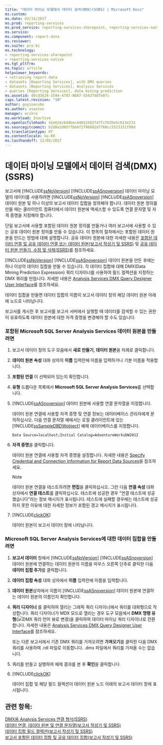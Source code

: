 ```yaml
---
title: "데이터 마이닝 모델에서 데이터 검색(DMX)(SSRS) | Microsoft Docs"
ms.custom: 
ms.date: 03/14/2017
ms.prod: reporting-services
ms.prod_service: reporting-services-sharepoint, reporting-services-native
ms.service: 
ms.component: report-data
ms.reviewer: 
ms.suite: pro-bi
ms.technology:
- reporting-services-sharepoint
- reporting-services-native
ms.tgt_pltfrm: 
ms.topic: article
helpviewer_keywords:
- retrieving report data
- datasets [Reporting Services], with DMX queries
- datasets [Reporting Services], Analysis Services
- queries [Reporting Services], data mining prediction
ms.assetid: d9cd3624-1594-4707-8887-55437dd7e07c
caps.latest.revision: "19"
author: guyinacube
ms.author: asaxton
manager: erikre
ms.workload: Inactive
ms.openlocfilehash: 41e62ecb44bec44652262f47fc7635e5c613e233
ms.sourcegitcommit: b2d8a2d95ffbb6f2f98692d7760cc5523151f99d
ms.translationtype: HT
ms.contentlocale: ko-KR
ms.lasthandoff: 12/05/2017
---
```

# <a name="retrieve-data-from-a-data-mining-model-dmx-ssrs"></a>데이터 마이닝 모델에서 데이터 검색(DMX)(SSRS)
  보고서에 [!INCLUDE[ssNoVersion](../../includes/ssnoversion-md.md)] [!INCLUDE[ssASnoversion](../../includes/ssasnoversion-md.md)] 데이터 마이닝 모델의 데이터를 사용하려면 [!INCLUDE[ssNoVersion](../../includes/ssnoversion-md.md)] [!INCLUDE[ssASnoversion](../../includes/ssasnoversion-md.md)] 데이터 원본 및 하나 이상의 보고서 데이터 집합을 정의해야 합니다. 데이터 원본 정의를 만들 때는 클라이언트 컴퓨터에서 데이터 원본에 액세스할 수 있도록 연결 문자열 및 자격 증명을 지정해야 합니다.  
  
 단일 보고서에 사용할 포함된 데이터 원본 정의를 만들거나 여러 보고서에 사용할 수 있는 공유 데이터 원본 정의를 만들 수 있습니다. 이 항목의 절차에서는 포함된 데이터 원본을 만드는 방법에 대해 설명합니다. 공유 데이터 원본에 대한 자세한 내용은 [포함된 데이터 연결 및 공유 데이터 연결 또는 데이터 원본&#40;보고서 작성기 및 SSRS&#41;](http://msdn.microsoft.com/library/f417782c-b85a-4c4d-8a40-839176daba56) 및 [공유 데이터 원본 만들기, 수정 및 삭제&#40;SSRS&#41;](../../reporting-services/report-data/create-modify-and-delete-shared-data-sources-ssrs.md)를 참조하세요.  
  
 [!INCLUDE[ssNoVersion](../../includes/ssnoversion-md.md)] [!INCLUDE[ssASnoversion](../../includes/ssasnoversion-md.md)] 데이터 원본을 만든 후에는 하나 이상의 데이터 집합을 만들 수 있습니다. 각 데이터 집합에 대해 DMX(Data Mining Prediction Expression) 쿼리 디자이너를 사용하여 필드 컬렉션을 지정하는 DMX 쿼리를 만듭니다. 자세한 내용은 [Analysis Services DMX Query Designer User Interface](../../reporting-services/report-data/analysis-services-dmx-query-designer-user-interface.md)를 참조하세요.  
  
 데이터 집합을 만들면 데이터 집합의 이름이 보고서 데이터 창의 해당 데이터 원본 아래에 노드로 나타납니다.  
  
 보고서를 게시한 후 보고서를 보고서 서버에서 실행할 때 데이터를 검색할 수 있는 권한이 유효하도록 데이터 원본에 대한 자격 증명을 변경해야 할 수도 있습니다.  
  
### <a name="to-create-an-embedded-microsoft-sql-server-analysis-services-data-source"></a>포함된 Microsoft SQL Server Analysis Services 데이터 원본을 만들려면  
  
1.  보고서 데이터 창의 도구 모음에서 **새로 만들기**, **데이터 원본**을 차례로 클릭합니다.  
  
2.  **데이터 원본 속성** 대화 상자의 **이름** 입력란에 이름을 입력하거나 기본 이름을 적용합니다.  
  
3.  **포함된 연결** 이 선택되어 있는지 확인합니다.  
  
4.  **유형** 드롭다운 목록에서 **Microsoft SQL Server Analysis Services**를 선택합니다.  
  
5.  [!INCLUDE[ssASnoversion](../../includes/ssasnoversion-md.md)] 데이터 원본에 사용할 연결 문자열을 지정합니다.  
  
     데이터 원본 연결에 사용할 자격 증명 및 연결 정보는 데이터베이스 관리자에게 문의하십시오. 다음 연결 문자열 예에서는 로컬 클라이언트에 있는 [!INCLUDE[ssSampleDBDWobject](../../includes/sssampledbdwobject-md.md)] 예제 데이터베이스를 지정합니다.  
  
    ```  
    Data Source=localhost;Initial Catalog=AdventureWorksDW2012  
    ```  
  
6.  **자격 증명**을 클릭합니다.  
  
     데이터 원본 연결에 사용할 자격 증명을 설정합니다. 자세한 내용은 [Specify Credential and Connection Information for Report Data Sources](../../reporting-services/report-data/specify-credential-and-connection-information-for-report-data-sources.md)을 참조하세요.  
  
    > [!NOTE]  
    >  데이터 원본 연결을 테스트하려면 **편집**을 클릭하십시오. 그런 다음 **연결 속성** 대화 상자에서 **연결 테스트**를 클릭하십시오. 테스트에 성공한 경우 "연결 테스트에 성공했습니다"라는 정보 메시지가 표시됩니다. 테스트에 실패할 경우에는 테스트에 성공하지 못한 이유에 대한 자세한 정보가 포함된 경고 메시지가 표시됩니다.  
  
7.  [!INCLUDE[clickOK](../../includes/clickok-md.md)]  
  
     데이터 원본이 보고서 데이터 창에 나타납니다.  
  
### <a name="to-create-a-dataset-for-a-microsoft-sql-server-analysis-services"></a>Microsoft SQL Server Analysis Services에 대한 데이터 집합을 만들려면  
  
1.  **보고서 데이터** 창에서 [!INCLUDE[ssNoVersion](../../includes/ssnoversion-md.md)] [!INCLUDE[ssASnoversion](../../includes/ssasnoversion-md.md)] 데이터 원본에 연결하는 데이터 원본의 이름을 마우스 오른쪽 단추로 클릭한 다음 **데이터 집합 추가**를 클릭합니다.  
  
2.  **데이터 집합 속성** 대화 상자에서 **이름** 입력란에 이름을 입력합니다.  
  
3.  **데이터 원본**상자에서 이름이 [!INCLUDE[ssASnoversion](../../includes/ssasnoversion-md.md)] 데이터 원본에 연결하는 데이터 원본의 이름인지 확인합니다.  
  
4.  **쿼리 디자이너** 를 클릭하여 열리는 그래픽 쿼리 디자이너에서 쿼리를 대화형으로 작성합니다. 쿼리 디자이너가 MDX 모드로 열리는 경우 도구 모음에서 **DMX 명령 유형**(![DMX 쿼리 언어 뷰로 변경](../../reporting-services/report-data/media/rsqdicon-commandtypedmx.gif "DMX 쿼리 언어 뷰로 변경"))을 클릭하여 데이터 마이닝 쿼리 디자이너로 전환합니다. 자세한 내용은 [Analysis Services DMX Query Designer User Interface](../../reporting-services/report-data/analysis-services-dmx-query-designer-user-interface.md)를 참조하세요.  
  
     또는 다른 보고서에서 기존 DMX 쿼리를 가져오려면 **가져오기**를 클릭한 다음 DMX 쿼리를 사용하여 .rdl 파일로 이동합니다. .dmx 파일에서 쿼리를 가져올 수는 없습니다.  
  
5.  쿼리를 만들고 실행하여 예제 결과를 본 후 **확인**을 클릭합니다.  
  
6.  [!INCLUDE[clickOK](../../includes/clickok-md.md)]  
  
     데이터 집합 및 해당 필드 컬렉션이 데이터 원본 노드 아래의 보고서 데이터 창에 표시됩니다.  
  
## <a name="see-also"></a>관련 항목:  
 [DMX용 Analysis Services 연결 형식&#40;SSRS&#41;](../../reporting-services/report-data/analysis-services-connection-type-for-dmx-ssrs.md)   
 [데이터 연결, 데이터 원본 및 연결 문자열&#40;보고서 작성기 및 SSRS&#41;](../../reporting-services/report-data/data-connections-data-sources-and-connection-strings-report-builder-and-ssrs.md)   
 [데이터 집합 필드 컬렉션&#40;보고서 작성기 및 SSRS&#41;](../../reporting-services/report-data/dataset-fields-collection-report-builder-and-ssrs.md)   
 [보고서 포함된 데이터 집합 및 공유 데이터 집합&#40;보고서 작성기 및 SSRS&#41;](../../reporting-services/report-data/report-embedded-datasets-and-shared-datasets-report-builder-and-ssrs.md)  
  
  
